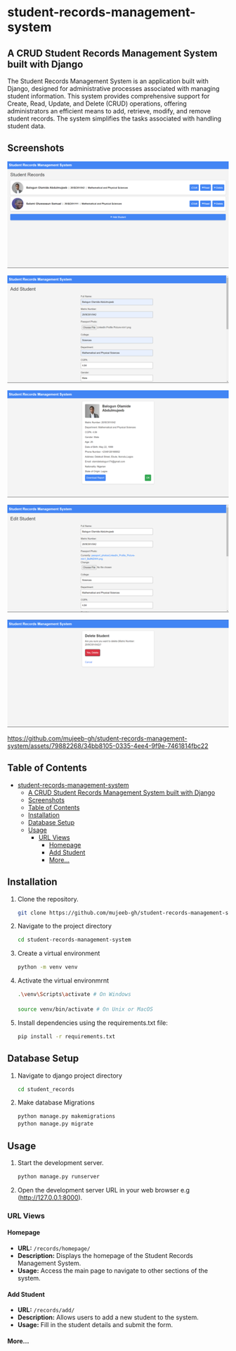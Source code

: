 # student-records-management-system

## A CRUD Student Records Management System built with Django

The Student Records Management System is an application built with Django, designed for administrative processes associated with managing student information. This system provides comprehensive support for Create, Read, Update, and Delete (CRUD) operations, offering administrators an efficient means to add, retrieve, modify, and remove student records. The system simplifies the tasks associated with handling student data.

## Screenshots
![Homepage](https://github.com/mujeeb-gh/student-records-management-system/blob/master/docs/images/homepage.png)

![Create Student Page](https://github.com/mujeeb-gh/student-records-management-system/blob/master/docs/images/add_student.png)

![Read Student Page](https://github.com/mujeeb-gh/student-records-management-system/blob/master/docs/images/read_student.png)

![Update Student Page](https://github.com/mujeeb-gh/student-records-management-system/blob/master/docs/images/edit_student.png)

![Delete Student Page](https://github.com/mujeeb-gh/student-records-management-system/blob/master/docs/images/delete_student.png)

https://github.com/mujeeb-gh/student-records-management-system/assets/79882268/34bb8105-0335-4ee4-9f9e-7461814fbc22

## Table of Contents

- [student-records-management-system](#student-records-management-system)
  - [A CRUD Student Records Management System built with Django](#a-crud-student-records-management-system-built-with-django)
  - [Screenshots](#screenshots)
  - [Table of Contents](#table-of-contents)
  - [Installation](#installation)
  - [Database Setup](#database-setup)
  - [Usage](#usage)
    - [URL Views](#url-views)
      - [Homepage](#homepage)
      - [Add Student](#add-student)
      - [More...](#more)

## Installation

1. Clone the repository.
   ```bash
   git clone https://github.com/mujeeb-gh/student-records-management-system.git

2. Navigate to the project directory
   ```bash
   cd student-records-management-system
   
3. Create a virtual environment
   ```bash
   python -m venv venv

4. Activate the virtual environmrnt
   ```bash
   .\venv\Scripts\activate # On Windows

   source venv/bin/activate # On Unix or MacOS

5. Install dependencies using the requirements.txt file:
   ```bash
   pip install -r requirements.txt

## Database Setup
1. Navigate to django project directory
   ```bash
   cd student_records


2. Make database Migrations
    ```bash
    python manage.py makemigrations
    python manage.py migrate

## Usage
1. Start the development server.
   ```bash
   python manage.py runserver

2. Open the development server URL in your web browser e.g (http://127.0.0.1:8000).

### URL Views

#### Homepage

- **URL:** `/records/homepage/`
- **Description:** Displays the homepage of the Student Records Management System.
- **Usage:** Access the main page to navigate to other sections of the system.

#### Add Student

- **URL:** `/records/add/`
- **Description:** Allows users to add a new student to the system.
- **Usage:** Fill in the student details and submit the form.

#### More...